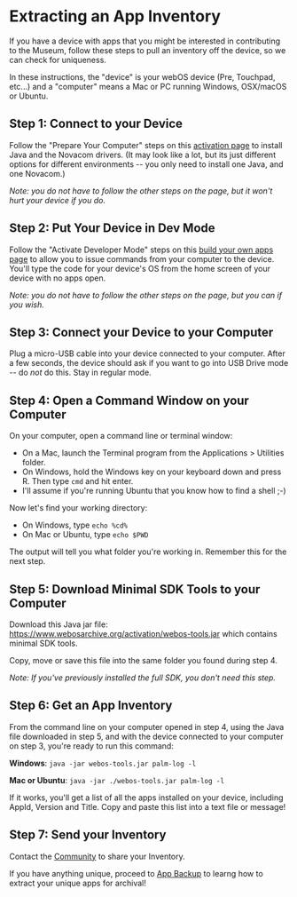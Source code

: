 # Extracting an App Inventory

If you have a device with apps that you might be interested in contributing to the Museum, follow these steps to pull an inventory off the device, so we can check for uniqueness.

In these instructions, the "device" is your webOS device (Pre, Touchpad, etc...) and a "computer" means a Mac or PC running Windows, OSX/macOS or Ubuntu.

## Step 1: Connect to your Device

Follow the "Prepare Your Computer" steps on this [activation page](activate.md#prepare-your-computer) to install Java and the Novacom drivers. (It may look like a lot, but its just different options for different environments -- you only need to install one Java, and one Novacom.)

*Note: you do not have to follow the other steps on the page, but it won't hurt your device if you do.*

## Step 2: Put Your Device in Dev Mode

Follow the "Activate Developer Mode" steps on this [build your own apps page](sdkpdk.md#activate-developer-mode) to allow you to issue commands from your computer to the device. You'll type the code for your device's OS from the home screen of your device with no apps open.

*Note: you do not have to follow the other steps on the page, but you can if you wish.*

## Step 3: Connect your Device to your Computer

Plug a micro-USB cable into your device connected to your computer. After a few seconds, the device should ask if you want to go into USB Drive mode -- do *not* do this. Stay in regular mode.

## Step 4: Open a Command Window on your Computer

On your computer, open a command line or terminal window:

- On a Mac, launch the Terminal program from the Applications > Utilities folder.
- On Windows, hold the Windows key on your keyboard down and press R. Then type `cmd` and hit enter.
- I'll assume if you're running Ubuntu that you know how to find a shell ;-)

Now let's find your working directory:

- On Windows, type `echo %cd%`
- On Mac or Ubuntu, type `echo $PWD`

The output will tell you what folder you're working in. Remember this for the next step.

## Step 5: Download Minimal SDK Tools to your Computer

Download this Java jar file: <a href="https://www.webosarchive.org/activation/webos-tools.jar" target="_blank">https://www.webosarchive.org/activation/webos-tools.jar</a> which contains minimal SDK tools.

Copy, move or save this file into the same folder you found during step 4.

*Note: If you've previously installed the full SDK, you don't need this step.*

## Step 6: Get an App Inventory

From the command line on your computer opened in step 4, using the Java file downloaded in step 5, and with the device connected to your computer on step 3, you're ready to run this command:

**Windows**: `java -jar webos-tools.jar palm-log -l`

**Mac or Ubuntu**: `java -jar ./webos-tools.jar palm-log -l`

If it works, you'll get a list of all the apps installed on your device, including AppId, Version and Title. Copy and paste this list into a text file or message!

## Step 7: Send your Inventory

Contact the [Community](community.md) to share your Inventory. 

If you have anything unique, proceed to [App Backup](appbackup.md) to learng how to extract your unique apps for archival!